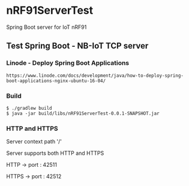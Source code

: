 # nRF91ServerTest
Spring Boot server for IoT nRF91 

## Test Spring Boot - NB-IoT TCP server 

### Linode - Deploy Spring Boot Applications
    https://www.linode.com/docs/development/java/how-to-deploy-spring-boot-applications-nginx-ubuntu-16-04/

### Build 
    $ ./gradlew build
    $ java -jar build/libs/nRF91ServerTest-0.0.1-SNAPSHOT.jar
    
### HTTP and HTTPS
Server context path '/'

Server supports both HTTP and HTTPS

HTTP -> port : 42511 

HTTPS -> port : 42512 
